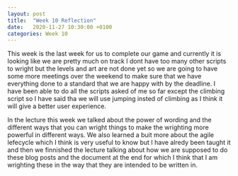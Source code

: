 ```yaml
---
layout: post
title:  "Week 10 Reflection"
date:   2020-11-27 10:30:00 +0100
categories: Week 10
---
```


This week is the last week for us to complete our game and currently it is looking like we are pretty much on track I dont have too many other scripts to wright but the levels and art are not done yet so we are going to have some more meetings over the weekend to make sure that we have everything done to a standard that we are happy with by the deadline. I have been able to do all the scripts asked of me so far except the climbing script so I have said tha we will use jumping insted of climbing as I think it will give a better user experience.

In the lecture this week we talked about the power of wording and the different ways that you can wright things to make the wrighting more powerful in different ways. We also learned a buit more about the agile lefecycle which I think is very useful to know but I have alredy been taught it and then we finnished the lecture talking about how we are supposed to do these blog posts and the document at the end for which I think that I am wrighting these in the way that they are intended to be written in.
